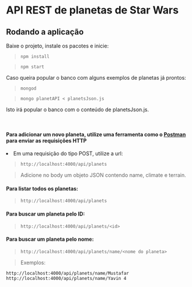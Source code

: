 # API REST de planetas de Star Wars
## Rodando a aplicação


<p>Baixe o projeto, instale os pacotes e inicie: </p>

> `npm install`

> `npm start`
<p>Caso queira popular o banco com alguns exemplos de planetas já prontos:</p>

> `mongod`

> `mongo planetAPI < planetsJson.js`
<p>Isto irá popular o banco com o conteúdo de planetsJson.js.</p>
<br>

#### Para adicionar um novo planeta, utilize uma ferramenta como o [Postman](https://www.postman.com/downloads/) para enviar as requisições HTTP
<li>Em uma requisição do tipo POST, utilize a url:</li>

> `http://localhost:4000/api/planets`

> Adicione no body um objeto JSON contendo name, climate e terrain.

#### Para listar todos os planetas:

> `http://localhost:4000/api/planets`

#### Para buscar um planeta pelo ID:

> `http://localhost:4000/api/planets/<id>`

#### Para buscar um planeta pelo nome:

> `http://localhost:4000/api/planets/name/<nome do planeta>`

> Exemplos:

```
http://localhost:4000/api/planets/name/Mustafar
http://localhost:4000/api/planets/name/Yavin 4
```
                                                                                                                                                                                                                                                                                                                                                                                                                                                                                                                                                                                                                                                                     
